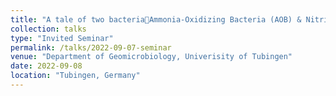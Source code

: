 ```yaml
---
title: "A tale of two bacteriaAmmonia-Oxidizing Bacteria (AOB) & Nitrite-Oxidizing Bacteria (NOB)"
collection: talks
type: "Invited Seminar"
permalink: /talks/2022-09-07-seminar
venue: "Department of Geomicrobiology, Univerisity of Tubingen"
date: 2022-09-08
location: "Tubingen, Germany"
---
```




